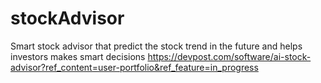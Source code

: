 # stockAdvisor
Smart stock advisor that predict the stock trend in the future and helps investors makes smart decisions
https://devpost.com/software/ai-stock-advisor?ref_content=user-portfolio&ref_feature=in_progress
